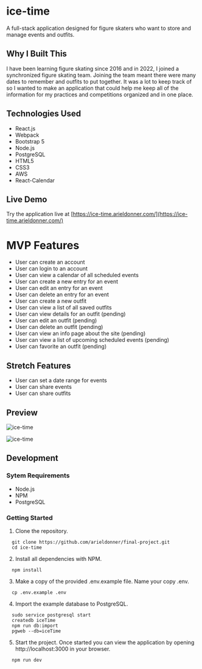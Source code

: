# ice-time

A full-stack application designed for figure skaters who want to store and manage events and outfits.

## Why I Built This

I have been learning figure skating since 2016 and in 2022, I joined a synchronized figure skating team. Joining the team meant there were many dates to remember and outfits to put together. It was a lot to keep track of so I wanted to make an application that could help me keep all of the information for my practices and competitions organized and in one place.

## Technologies Used

- React.js
- Webpack
- Bootstrap 5
- Node.js
- PostgreSQL
- HTML5
- CSS3
- AWS
- React-Calendar

## Live Demo

Try the application live at [https://ice-time.arieldonner.com/](https://ice-time.arieldonner.com/)

# MVP Features

- User can create an account
- User can login to an account
- User can view a calendar of all scheduled events
- User can create a new entry for an event
- User can edit an entry for an event
- User can delete an entry for an event
- User can create a new outfit
- User can view a list of all saved outfits
- User can view details for an outfit (pending)
- User can edit an outfit (pending)
- User can delete an outfit (pending)
- User can view an info page about the site (pending)
- User can view a list of upcoming scheduled events (pending)
- User can favorite an outfit (pending)

## Stretch Features

- User can set a date range for events
- User can share events
- User can share outfits

## Preview
![ice-time](ice-time-preview-1.gif)

![ice-time](ice-time-preview-2.gif)

## Development

### Sytem Requirements

- Node.js
- NPM
- PostgreSQL

### Getting Started

1. Clone the repository.

  ```shell
    git clone https://github.com/arieldonner/final-project.git
    cd ice-time
  ```

2. Install all dependencies with NPM.

  ```shell
    npm install
  ```

3. Make a copy of the provided .env.example file. Name your copy .env.

  ```shell
    cp .env.example .env
  ```

4. Import the example database to PostgreSQL.

  ```shell
    sudo service postgresql start
    createdb iceTime
    npm run db:import
    pgweb --db=iceTime
  ```

5. Start the project. Once started you can view the application by opening http://localhost:3000 in your browser.

  ```shell
    npm run dev
  ```
